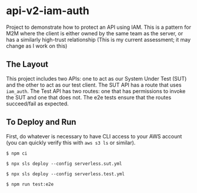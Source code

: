 # api-v2-iam-auth

Project to demonstrate how to protect an API using IAM. This is a pattern for M2M where the client is either owned by the same team as the server, or has a similarly high-trust relationship (This is my current assessment; it may change as I work on this)

## The Layout
This project includes two APIs: one to act as our System Under Test (SUT) and the other to act as our test client. The SUT API has a route that uses `iam_auth`. The Test API has two routes: one that has permissions to invoke the SUT and one that does not. The e2e tests ensure that the routes succeed/fail as expected.

## To Deploy and Run
First, do whatever is necessary to have CLI access to your AWS account (you can quickly verify this with `aws s3 ls` or similar).

`$ npm ci`

`$ npx sls deploy --config serverless.sut.yml`

`$ npx sls deploy --config serverless.test.yml`

`$ npm run test:e2e`